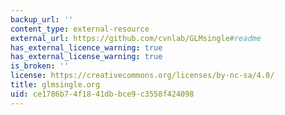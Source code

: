 ```yaml
---
backup_url: ''
content_type: external-resource
external_url: https://github.com/cvnlab/GLMsingle#readme
has_external_licence_warning: true
has_external_license_warning: true
is_broken: ''
license: https://creativecommons.org/licenses/by-nc-sa/4.0/
title: glmsingle.org
uid: ce1786b7-4f18-41db-bce9-c3558f424098
---
```

